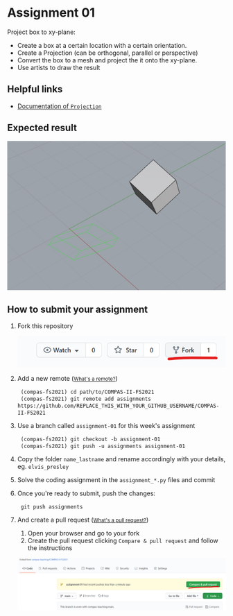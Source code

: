 # Assignment 01

Project box to xy-plane:

* Create a box at a certain location with a certain orientation.
* Create a Projection (can be orthogonal, parallel or perspective)
* Convert the box to a mesh and project the it onto the xy-plane.
* Use artists to draw the result

## Helpful links

* [Documentation of `Projection`](https://compas.dev/compas/latest/api/generated/compas.geometry.Projection.html?highlight=projection#compas.geometry.Projection)

## Expected result

![The result](project_box.jpg)

## How to submit your assignment

1. Fork this repository

    ![How to fork a repo](../../.github/fork.png)

2. Add a new remote (<small>[What's a remote?](https://docs.github.com/en/github/using-git/about-remote-repositories)</small>)

        (compas-fs2021) cd path/to/COMPAS-II-FS2021
        (compas-fs2021) git remote add assignments https://github.com/REPLACE_THIS_WITH_YOUR_GITHUB_USERNAME/COMPAS-II-FS2021

3. Use a branch called `assignment-01` for this week's assignment

        (compas-fs2021) git checkout -b assignment-01
        (compas-fs2021) git push -u assignments assignment-01

4. Copy the folder `name_lastname` and rename accordingly with your details, eg. `elvis_presley`
5. Solve the coding assignment in the `assignment_*.py` files and commit
6. Once you're ready to submit, push the changes:

        git push assignments

7. And create a pull request (<small>[What's a pull request?](https://docs.github.com/en/github/collaborating-with-issues-and-pull-requests/about-pull-requests)</small>)

    1. Open your browser and go to your fork
    2. Create the pull request clicking `Compare & pull request` and follow the instructions

    ![Start a pull request](../../.github/pull-request.png)
